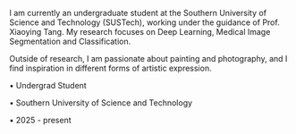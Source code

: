 I am currently an undergraduate student at the Southern University of Science and Technology (SUSTech), working under the guidance of Prof. Xiaoying Tang. My research focuses on Deep Learning, Medical Image Segmentation and Classification.

Outside of research, I am passionate about painting and photography, and I find inspiration in different forms of artistic expression.

• Undergrad Student

• Southern University of Science and Technology 

• 2025 - present
